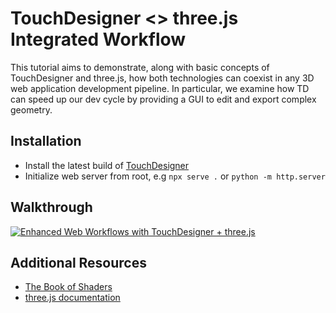 # TouchDesigner <> three.js Integrated Workflow

This tutorial aims to demonstrate, along with basic concepts of TouchDesigner and three.js, how both technologies can coexist in any 3D web application development pipeline. In particular, we examine how TD can speed up our dev cycle by providing a GUI to edit and export complex geometry.

## Installation
- Install the latest build of [TouchDesigner](https://derivative.ca/)
- Initialize web server from root, e.g `npx serve .` or `python -m http.server`

## Walkthrough
[![Enhanced Web Workflows with TouchDesigner + three.js](https://img.youtube.com/vi/lCyILpkPQ4g/0.jpg)](https://www.youtube.com/watch?v=lCyILpkPQ4g)

## Additional Resources
- [The Book of Shaders](http://thebookofshaders.com/)
- [three.js documentation](https://threejs.org/docs/index.html#manual/en/introduction/Creating-a-scene)